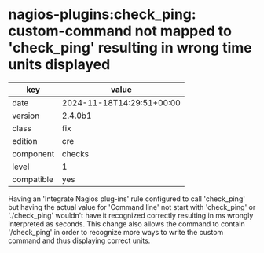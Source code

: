 [//]: # (werk v2)
# nagios-plugins:check_ping: custom-command not mapped to 'check_ping' resulting in wrong time units displayed

key        | value
---------- | ---
date       | 2024-11-18T14:29:51+00:00
version    | 2.4.0b1
class      | fix
edition    | cre
component  | checks
level      | 1
compatible | yes

Having an 'Integrate Nagios plug-ins' rule configured to call 'check_ping' but having the actual
value for 'Command line' not start with 'check_ping' or './check_ping' wouldn't have it recognized
correctly resulting in ms wrongly interpreted as seconds.
This change also allows the command to contain '/check_ping' in order to recognize more ways
to write the custom command and thus displaying correct units.
